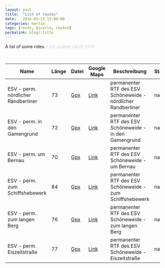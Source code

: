 ```yaml
---
layout: post
title:  "List of routes"
date:   2016-05-23 15:00:00
categories: martin
tags: [route, bicycle, routes]
permalink: blog/:title
---
```


A list of some rides. <span style="font-style: italic; color: lightgray;">Last update 24.05.2016<span>

<br>

<table>
    <thead>
        <tr>
            <th>Name</th>
            <th>Länge</th>
            <th>Datei</th>
            <th>Google Maps</th>
            <th>Beschreibung</th>
            <th>Status</th>
        </tr>
    </thead>
    <tbody>
        <tr>
            <td>ESV - perm. nördlicher Randberliner</td>
            <td>73</td>
            <td><a href="../assets/routes/107942.gpx">Gpx</a></td>
            <td><a href="https://drive.google.com/open?id=1nx91Dw6B4eGoOxY4Ibeo-CzWHSI&usp=sharing" target="_blank">Link</a></td>
            <td>permanenter RTF des ESV Schöneweide - nördlicher Randberliner</td>
            <td>na</td>
        </tr>
        <tr>
            <td>ESV - perm. in den Gamengrund</td>
            <td>72</td>
            <td><a href="../assets/routes/107941.gpx">Gpx</a></td>
            <td><a href="https://drive.google.com/open?id=1yBeH0T0-jDcMmcq8TcdUILO5U7g&usp=sharing" target="_blank">Link</a></td>
            <td>permanenter RTF des ESV Schöneweide - in den Gamengrund</td>
            <td>na</td>
        </tr>
        <tr>
            <td>ESV - perm. um Bernau</td>
            <td>70</td>
            <td><a href="../assets/routes/107943.gpx">Gpx</a></td>
            <td><a href="https://drive.google.com/open?id=1MoihIJj7_203TJ-jJ_NDvbZQd-I&usp=sharing" target="_blank">Link</a></td>
            <td>permanenter RTF des ESV Schöneweide - um Bernau</td>
            <td>na</td>
        </tr>
        <tr>
            <td>ESV - perm. zum Schiffshebewerk</td>
            <td>84</td>
            <td><a href="../assets/routes/107947.gpx">Gpx</a></td>
            <td><a href="https://drive.google.com/open?id=1SvyasKNP0sHXKRCg79dKL9td0UI&usp=sharing" target="_blank">Link</a></td>
            <td>permanenter RTF des ESV Schöneweide - zum Schiffshebewerk</td>
            <td>na</td>
        </tr>
        <tr>
            <td>ESV - perm. zum langen Berg</td>
            <td>76</td>
            <td><a href="../assets/routes/107946.gpx">Gpx</a></td>
            <td><a href="https://drive.google.com/open?id=1O_jkE4m7Cdu_1ErmxExErf97j98&usp=sharing" target="_blank">Link</a></td>
            <td>permanenter RTF des ESV Schöneweide - zum langen Berg</td>
            <td>na</td>
        </tr>
        <tr>
            <td>ESV - perm. Eiszeitstraße</td>
            <td>77</td>
            <td><a href="../assets/routes/107950.gpx">Gpx</a></td>
            <td><a href="https://drive.google.com/open?id=1UX469pYZq_sQtbhHkFn1iRbP8J4&usp=sharing" target="_blank">Link</a></td>
            <td>permanenter RTF des ESV Schöneweide - Eiszeitstraße</td>
            <td>na</td>
        </tr>
    </tbody>
</table>